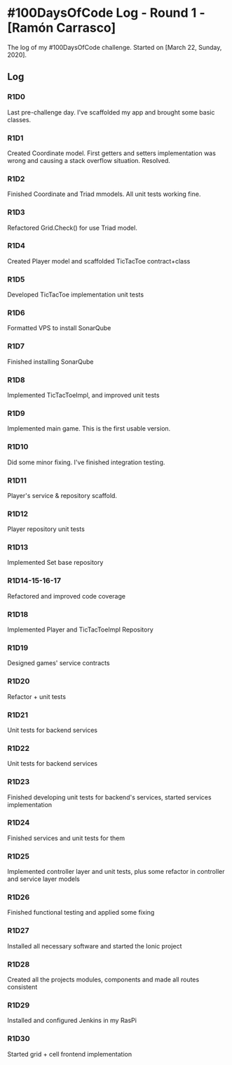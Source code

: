 # #100DaysOfCode Log - Round 1 - [Ramón Carrasco]

The log of my #100DaysOfCode challenge. Started on [March 22, Sunday, 2020].

## Log

### R1D0 
Last pre-challenge day. I've scaffolded my app and brought some basic classes.

### R1D1
Created Coordinate model. First getters and setters implementation was wrong and causing a stack overflow situation. Resolved.

### R1D2
Finished Coordinate and Triad mmodels. All unit tests working fine.

### R1D3
Refactored Grid.Check() for use Triad model.

### R1D4
Created Player model and scaffolded TicTacToe contract+class

### R1D5
Developed TicTacToe implementation unit tests

### R1D6
Formatted VPS to install SonarQube

### R1D7
Finished installing SonarQube

### R1D8
Implemented TicTacToeImpl, and improved unit tests

### R1D9
Implemented main game. This is the first usable version.

### R1D10
Did some minor fixing. I've finished integration testing.

### R1D11
Player's service & repository scaffold.

### R1D12
Player repository unit tests

### R1D13
Implemented Set base repository

### R1D14-15-16-17
Refactored and improved code coverage

### R1D18
Implemented Player and TicTacToeImpl Repository

### R1D19
Designed games' service contracts

### R1D20
Refactor + unit tests

### R1D21
Unit tests for backend services

### R1D22
Unit tests for backend services

### R1D23
Finished developing unit tests for backend's services, started services implementation

### R1D24
Finished services and unit tests for them

### R1D25
Implemented controller layer and unit tests, plus some refactor in controller and service layer models

### R1D26
Finished functional testing and applied some fixing

### R1D27
Installed all necessary software and started the Ionic project

### R1D28
Created all the projects modules, components and made all routes consistent

### R1D29
Installed and configured Jenkins in my RasPi

### R1D30
Started grid + cell frontend implementation
